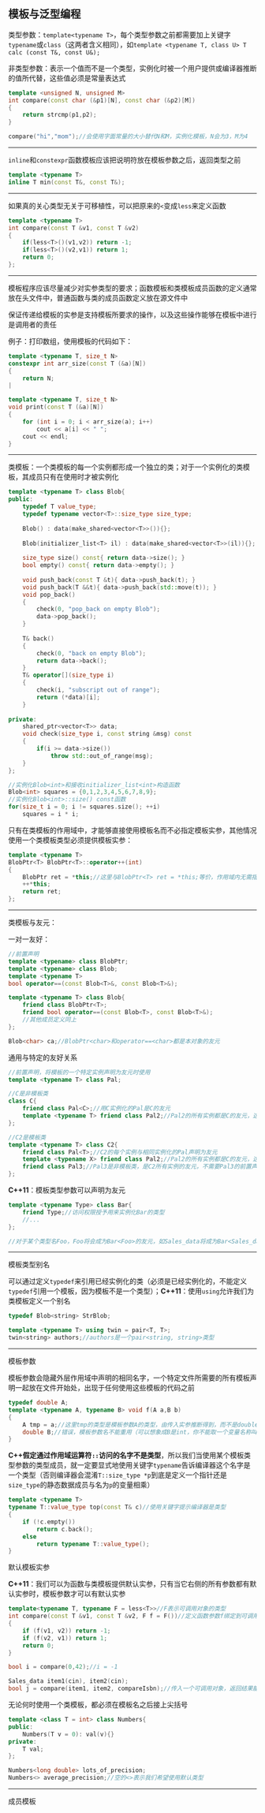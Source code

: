 <h2>模板与泛型编程</h2>

类型参数：`template<typename T>`，每个类型参数之前都需要加上关键字`typename`或`class`（这两者含义相同），如`template <typename T, class U> T calc (const T&, const U&);`

非类型参数：表示一个值而不是一个类型，实例化时被一个用户提供或编译器推断的值所代替，这些值必须是常量表达式

```cpp
template <unsigned N, unsigned M>
int compare(const char (&p1)[N], const char (&p2)[M])
{
    return strcmp(p1,p2);
}

compare("hi","mom");//会使用字面常量的大小替代N和M，实例化模板，N会为3，M为4
```

<hr>

`inline`和`constexpr`函数模板应该把说明符放在模板参数之后，返回类型之前

```cpp
template <typename T> 
inline T min(const T&, const T&);
```

<hr>

如果真的关心类型无关于可移植性，可以把原来的`<`变成`less`来定义函数

```cpp
template <typename T>
int compare(const T &v1, const T &v2)
{
    if(less<T>()(v1,v2)) return -1;
    if(less<T>()(v2,v1)) return 1;
    return 0;
};
```

<hr>

模板程序应该尽量减少对实参类型的要求；函数模板和类模板成员函数的定义通常放在头文件中，普通函数与类的成员函数定义放在源文件中

保证传递给模板的实参是支持模板所要求的操作，以及这些操作能够在模板中进行是调用者的责任

例子：打印数组，使用模板的代码如下：

```cpp
template <typename T, size_t N>
constexpr int arr_size(const T (&a)[N])
{
    return N;
|

template <typename T, size_t N>
void print(const T (&a)[N])
{
    for (int i = 0; i < arr_size(a); i++)
        cout << a[i] << " ";
    cout << endl;
}
```

<hr>

类模板：一个类模板的每一个实例都形成一个独立的类；对于一个实例化的类模板，其成员只有在使用时才被实例化

```cpp
template <typename T> class Blob{
public:
    typedef T value_type;
    typedef typename vector<T>::size_type size_type;
    
    Blob() : data(make_shared<vector<T>>()){};
    
    Blob(initializer_list<T> il) : data(make_shared<vector<T>>(il)){};
    
    size_type size() const{ return data->size(); }
    bool empty() const{ return data->empty(); }
    
    void push_back(const T &t){ data->push_back(t); }
    void push_back(T &&t){ data->push_back(std::move(t)); }
    void pop_back()
    {
        check(0, "pop_back on empty Blob");
        data->pop_back();
    }
    
    T& back()
    {
        check(0, "back on empty Blob");
        return data->back();
    }
    T& operator[](size_type i)
    {
        check(i, "subscript out of range");
        return (*data)[i];
    }
    
private:
    shared_ptr<vector<T>> data;
    void check(size_type i, const string &msg) const
    {
        if(i >= data->size())
            throw std::out_of_range(msg);
    }
};

//实例化Blob<int>和接收initializer_list<int>构造函数
Blob<int> squares = {0,1,2,3,4,5,6,7,8,9};
//实例化Blob<int>::size() const函数
for(size_t i = 0; i != squares.size(); ++i)
    squares = i * i;
```

只有在类模板的作用域中，才能够直接使用模板名而不必指定模板实参，其他情况使用一个类模板类型必须提供模板实参：

```cpp
template <typename T>
BlobPtr<T> BlobPtr<T>::operator++(int)
{
    BlobPtr ret = *this;//这里与BlobPtr<T> ret = *this;等价，作用域内无需指明模板实参
    ++*this;
    return ret;
};
```

<hr>

类模板与友元：

一对一友好：

```cpp
//前置声明
template <typename> class BlobPtr;
template <typename> class Blob;
template <typename T>
bool operator==(const Blob<T>&, const Blob<T>&);

template <typename T> class Blob{
    friend class BlobPtr<T>;
    friend bool operator==(const Blob<T>, const Blob<T>&);
    //其他成员定义同上
};

Blob<char> ca;//BlobPtr<char>和operator==<char>都是本对象的友元
```

通用与特定的友好关系

```cpp
//前置声明，将模板的一个特定实例声明为友元时使用
template <typename T> class Pal;

//C是非模板类
class C{
    friend class Pal<C>;//用C实例化的Pal是C的友元
    template <typename T> friend class Pal2;//Pal2的所有实例都是C的友元，这种情况无需前置声明
};

//C2是模板类
template <typename T> class C2{
    friend class Pal<T>;//C2的每个实例与相同实例化的Pal声明为友元
    template <typename X> friend class Pal2;//Pal2的所有实例都是C的友元，这种情况无需前置声明
    friend class Pal3;//Pal3是非模板类，是C2所有实例的友元，不需要Pal3的前置声明
};
```

**C++11**：模板类型参数可以声明为友元

```cpp
template <typename Type> class Bar{
    friend Type;//访问权限授予用来实例化Bar的类型
    //...
};

//对于某个类型名Foo，Foo将会成为Bar<Foo>的友元，如Sales_data将成为Bar<Sales_data>的友元
```

<hr>

模板类型别名

可以通过定义`typedef`来引用已经实例化的类（必须是已经实例化的，不能定义`typedef`引用一个模板，因为模板不是一个类型）；**C++11**：使用`using`允许我们为类模板定义一个别名

```cpp
typedef Blob<string> StrBlob;

template <typename T> using twin = pair<T, T>;
twin<string> authors;//authors是一个pair<string, string>类型
```

<hr>

模板参数

模板参数会隐藏外层作用域中声明的相同名字，一个特定文件所需要的所有模板声明一起放在文件开始处，出现于任何使用这些模板的代码之前

```cpp
typedef double A;
template <typename A, typename B> void f(A a,B b)
{
    A tmp = a;//这里tmp的类型是模板参数A的类型，由传入实参推断得到，而不是double
    double B;//错误，模板参数名不能重用（可以想象成B是int，你不能取一个变量名称叫做int）
}
```

**C++假定通过作用域运算符`::`访问的名字不是类型**，所以我们当使用某个模板类型参数的类型成员，就一定要显式地使用关键字`typename`告诉编译器这个名字是一个类型（否则编译器会混淆`T::size_type *p`到底是定义一个指针还是`size_type`的静态数据成员与名为`p`的变量相乘）

```cpp
template <typename T>
typename T::value_type top(const T& c)//使用关键字提示编译器是类型
{
    if (!c.empty())
        return c.back();
    else 
        return typename T::value_type();
}
```

默认模板实参

**C++11**：我们可以为函数与类模板提供默认实参，只有当它右侧的所有参数都有默认实参时，模板参数才可以有默认实参

```cpp
template<typename T, typename F = less<T>>//F表示可调用对象的类型
int compare(const T &v1, const T &v2, F f = F())//定义函数参数f绑定到可调用对象上
{
	if (f(v1, v2)) return -1;
	if (f(v2, v1)) return 1;
	return 0;
}

bool i = compare(0,42);//i = -1

Sales_data item1(cin), item2(cin);
bool j = compare(item1, item2, compareIsbn);//传入一个可调用对象，返回结果能转换成bool值，接收的实参能与前两者实参兼容，这里compare结果依赖于isbn
```

无论何时使用一个类模板，都必须在模板名之后接上尖括号

```cpp
template <class T = int> class Numbers{
public:
    Numbers(T v = 0): val(v){}
private:
    T val;
};

Numbers<long double> lots_of_precision;
Numbers<> average_precision;//空的<>表示我们希望使用默认类型
```

<hr>

成员模板

